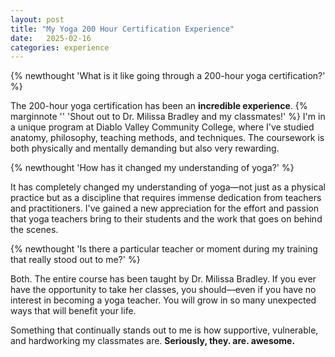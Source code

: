 ```yaml
---
layout: post
title: "My Yoga 200 Hour Certification Experience"
date:   2025-02-16
categories: experience
---
```

{% newthought 'What is it like going through a 200-hour yoga certification?' %}<!--more-->


The 200-hour yoga certification has been an **incredible experience**. {% marginnote '' 'Shout out to Dr. Milissa Bradley and my classmates!' %} I'm in a unique program at Diablo Valley Community College, where I've studied anatomy, philosophy, teaching methods, and techniques. The coursework is both physically and mentally demanding but also very rewarding.

{% newthought 'How has it changed my understanding of yoga?' %}

It has completely changed my understanding of yoga—not just as a physical practice but as a discipline that requires immense dedication from teachers and practitioners. I've gained a new appreciation for the effort and passion that yoga teachers bring to their students and the work that goes on behind the scenes.

{% newthought 'Is there a particular teacher or moment during my training that really stood out to me?' %}

Both. The entire course has been taught by Dr. Milissa Bradley. If you ever have the opportunity to take her classes, you should—even if you have no interest in becoming a yoga teacher. You will grow in so many unexpected ways that will benefit your life.

Something that continually stands out to me is how supportive, vulnerable, and hardworking my classmates are. **Seriously, they. are. awesome.**






